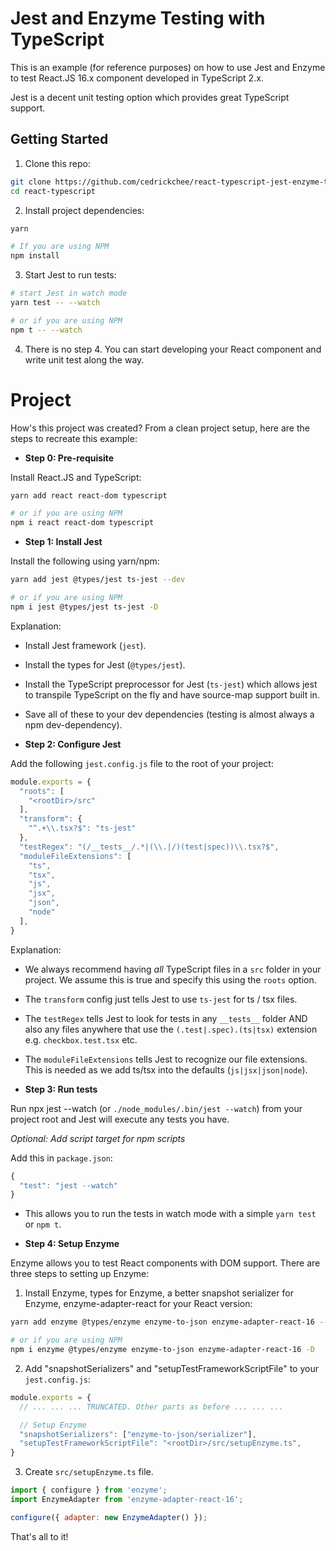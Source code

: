 # Jest and Enzyme Testing with TypeScript

This is an example (for reference purposes) on how to use Jest and Enzyme to test React.JS 16.x component developed in TypeScript 2.x.

Jest is a decent unit testing option which provides great TypeScript support.

## Getting Started

1. Clone this repo:

```sh
git clone https://github.com/cedrickchee/react-typescript-jest-enzyme-testing react-typescript
cd react-typescript
```

2. Install project dependencies:

```sh
yarn

# If you are using NPM
npm install
```
3. Start Jest to run tests:

```sh
# start Jest in watch mode
yarn test -- --watch

# or if you are using NPM
npm t -- --watch
```

4. There is no step 4. You can start developing your React component and write unit test along the way.

# Project

How's this project was created? From a clean project setup, here are the steps to recreate this example:

- **Step 0: Pre-requisite**

Install React.JS and TypeScript:

```sh
yarn add react react-dom typescript

# or if you are using NPM
npm i react react-dom typescript
```

- **Step 1: Install Jest**

Install the following using yarn/npm:

```sh
yarn add jest @types/jest ts-jest --dev

# or if you are using NPM
npm i jest @types/jest ts-jest -D
```

Explanation:

- Install Jest framework (`jest`).
- Install the types for Jest (`@types/jest`).
- Install the TypeScript preprocessor for Jest (`ts-jest`) which allows jest to transpile TypeScript on the fly and have source-map support built in.
- Save all of these to your dev dependencies (testing is almost always a npm dev-dependency).

- **Step 2: Configure Jest**

Add the following `jest.config.js` file to the root of your project:

```javascript
module.exports = {
  "roots": [
    "<rootDir>/src"
  ],
  "transform": {
    "^.+\\.tsx?$": "ts-jest"
  },
  "testRegex": "(/__tests__/.*|(\\.|/)(test|spec))\\.tsx?$",
  "moduleFileExtensions": [
    "ts",
    "tsx",
    "js",
    "jsx",
    "json",
    "node"
  ],
}
```

Explanation:

- We always recommend having _all_ TypeScript files in a `src` folder in your project. We assume this is true and specify this using the `roots` option.
- The `transform` config just tells Jest to use `ts-jest` for ts / tsx files.
- The `testRegex` tells Jest to look for tests in any `__tests__` folder AND also any files anywhere that use the `(.test|.spec).(ts|tsx)` extension e.g. `checkbox.test.tsx` etc.
- The `moduleFileExtensions` tells Jest to recognize our file extensions. This is needed as we add ts/tsx into the defaults (`js|jsx|json|node`).

- **Step 3: Run tests**

Run npx jest --watch (or `./node_modules/.bin/jest --watch`) from your project root and Jest will execute any tests you have.

_Optional: Add script target for npm scripts_

Add this in `package.json`:

```javascript
{
  "test": "jest --watch"
}
```

- This allows you to run the tests in watch mode with a simple `yarn test` or `npm t`.

- **Step 4: Setup Enzyme**

Enzyme allows you to test React components with DOM support. There are three steps to setting up Enzyme:

1. Install Enzyme, types for Enzyme, a better snapshot serializer for Enzyme, enzyme-adapter-react for your React version:

```sh
yarn add enzyme @types/enzyme enzyme-to-json enzyme-adapter-react-16 --dev

# or if you are using NPM
npm i enzyme @types/enzyme enzyme-to-json enzyme-adapter-react-16 -D
```

2. Add "snapshotSerializers" and "setupTestFrameworkScriptFile" to your `jest.config.js`:

```javascript
module.exports = {
  // ... ... ... TRUNCATED. Other parts as before ... ... ...

  // Setup Enzyme
  "snapshotSerializers": ["enzyme-to-json/serializer"],
  "setupTestFrameworkScriptFile": "<rootDir>/src/setupEnzyme.ts",
}
```

3. Create `src/setupEnzyme.ts` file.

```javascript
import { configure } from 'enzyme';
import EnzymeAdapter from 'enzyme-adapter-react-16';

configure({ adapter: new EnzymeAdapter() });
```

That's all to it!